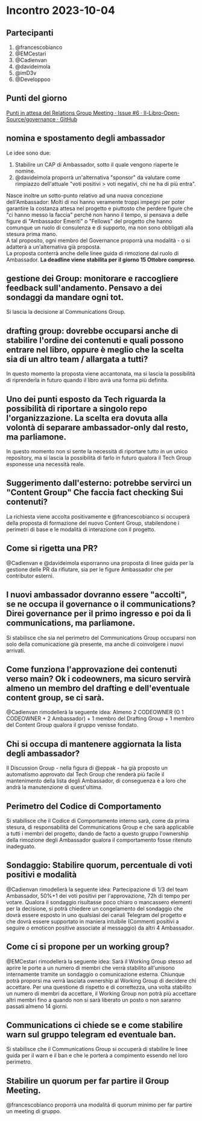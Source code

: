 # Incontro 2023-10-04

## Partecipanti

1. @francescobianco
2. @EMCestari
3. @Cadienvan
4. @davideimola
5. @imD3v
6. @Developpoo

## Punti del giorno

[Punti in attesa del Relations Group Meeting · Issue #6 · Il-Libro-Open-Source/governance · GitHub](https://github.com/Il-Libro-Open-Source/governance/issues/6)

## nomina e spostamento degli ambassador

Le idee sono due:

1. Stabilire un CAP di Ambassador, sotto il quale vengono riaperte le nomine.
2. @davideimola proporrà un'alternativa "sponsor" da valutare come rimpiazzo dell'attuale "voti positivi > voti negativi, chi ne ha di più entra".

Nasce inoltre un sotto-punto relativo ad una nuova concezione dell'Ambassador: Molti di noi hanno veramente troppi impegni per poter garantire la costanza attesa nel progetto e piuttosto che perdere figure che "ci hanno messo la faccia" perché non hanno il tempo, si pensava a delle figure di "Ambassador Emeriti" o "Fellows" del progetto che hanno comunque un ruolo di consulenza e di supporto, ma non sono obbligati alla stesura prima mano.  
A tal proposito, ogni membro del Governance proporrà una modalità - o si adatterà a un'alternativa già proposta.  
La proposta conterrà anche delle linee guida di rimozione dal ruolo di Ambassador.
**La deadline viene stabilita per il giorno 15 Ottobre compreso**.

## gestione dei Group: monitorare e raccogliere feedback sull'andamento. Pensavo a dei sondaggi da mandare ogni tot.

Si lascia la decisione al Communications Group.

## drafting group: dovrebbe occuparsi anche di stabilire l'ordine dei contenuti e quali possono entrare nel libro, oppure è meglio che la scelta sia di un altro team / allargata a tutti?

In questo momento la proposta viene accantonata, ma si lascia la possibilità di riprenderla in futuro quando il libro avrà una forma più definita.

## Uno dei punti esposto da Tech riguarda la possibilità di riportare a singolo repo l'organizzazione. La scelta era dovuta alla volontà di separare ambassador-only dal resto, ma parliamone.

In questo momento non si sente la necessità di riportare tutto in un unico repository, ma si lascia la possibilità di farlo in futuro qualora il Tech Group esponesse una necessità reale.

## Suggerimento dall'esterno: potrebbe servirci un "Content Group" Che faccia fact checking Sui contenuti?

La richiesta viene accolta positivamente e @francescobianco si occuperà della proposta di formazione del nuovo Content Group, stabilendone i perimetri di base e le modalità di interazione con il progetto.

## Come si rigetta una PR?

@Cadienvan e @davideimola esporranno una proposta di linee guida per la gestione delle PR da rifiutare, sia per le figure Ambassador che per contributor esterni.

## I nuovi ambassador dovranno essere "accolti", se ne occupa il governance o il communications? Direi governance per il primo ingresso e poi da lì communications, ma parliamone.

Si stabilisce che sia nel perimetro del Communications Group occuparsi non solo della comunicazione già presente, ma anche di coinvolgere i nuovi arrivati.

## Come funziona l'approvazione dei contenuti verso main? Ok i codeowners, ma sicuro servirà almeno un membro del drafting e dell'eventuale content group, se ci sarà.

@Cadienvan rimodellerà la seguente idea: Almeno 2 CODEOWNER (O 1 CODEOWNER + 2 Ambassador) + 1 membro del Drafting Group + 1 membro del Content Group qualora il gruppo venisse fondato.

## Chi si occupa di mantenere aggiornata la lista degli ambassador?

Il Discussion Group - nella figura di @eppak - ha già proposto un automatismo approvato dal Tech Group che renderà più facile il mantenimento della lista degli Ambassador, di conseguenza è a loro che andrà la manutenzione di quest'ultima.

## Perimetro del Codice di Comportamento

Si stabilisce che il Codice di Comportamento interno sarà, come da prima stesura, di responsabilità del Communications Group e che sarà applicabile a tutti i membri del progetto, dando de facto a questo gruppo l'ownership della rimozione degli Ambassador qualora il comportamento fosse ritenuto inadeguato.

## Sondaggio: Stabilire quorum, percentuale di voti positivi e modalità

@Cadienvan rimodellerà la seguente idea: Partecipazione di 1/3 del team Ambassador, 50%+1 dei voti positivi per l'approvazione, 72h di tempo per votare. Qualora il sondaggio risultasse poco chiaro o mancassero elementi per la decisione, si potrà chiedere un congelamento del sondaggio che dovrà essere esposto in uno qualsiasi dei canali Telegram del progetto e che dovrà essere supportato in maniera intuibile (Commenti positivi a seguire o emoticon positive associate al messaggio) da altri 4 Ambassador.

## Come ci si propone per un working group?

@EMCestari rimodellerà la seguente idea: Sarà il Working Group stesso ad aprire le porte a un numero di membri che verrà stabilito all'unisono internamente tramite un sondaggio o comunicazione esterna. Chiunque potrà proporsi ma verrà lasciata ownership al Working Group di decidere chi accettare. Per una questione di rispetto e di correttezza, una volta stabilito un numero di membri da accettare, il Working Group non potrà più accettare altri membri fino a quando non si sarà liberato un posto o non saranno passati almeno 14 giorni.

## Communications ci chiede se e come stabilire warn sul gruppo telegram ed eventuale ban.

Si stabilisce che il Communications Group si occuperà di stabilire le linee guida per il warn e il ban e che le porterà a compimento essendo nel loro perimetro.

## Stabilire un quorum per far partire il Group Meeting.

@francescobianco proporrà una modalità di quorum minimo per far partire un meeting di gruppo.
